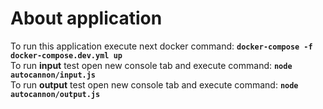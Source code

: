 # About application

To run this application execute next docker command: **` docker-compose -f docker-compose.dev.yml up `**
<br />
To run **input** test open new console tab and execute command: **` node autocannon/input.js `**
<br />
To run **output** test open new console tab and execute command: **` node autocannon/output.js `**


